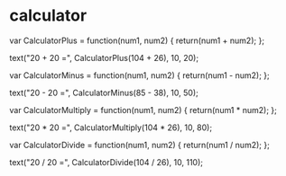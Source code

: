 # calculator

var CalculatorPlus = function(num1, num2) {
return(num1 + num2);
};

text("20 + 20 =", CalculatorPlus(104 + 26), 10, 20);

var CalculatorMinus = function(num1, num2) {
return(num1 - num2);
};

text("20 - 20 =", CalculatorMinus(85 - 38), 10, 50);

var CalculatorMultiply = function(num1, num2) {
return(num1 * num2);
};

text("20 * 20 =", CalculatorMultiply(104 * 26), 10, 80);

var CalculatorDivide = function(num1, num2) {
return(num1 / num2);
};

text("20 / 20 =", CalculatorDivide(104 / 26), 10, 110);